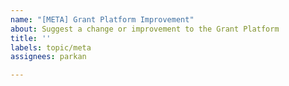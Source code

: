 ```yaml
---
name: "[META] Grant Platform Improvement"
about: Suggest a change or improvement to the Grant Platform
title: ''
labels: topic/meta
assignees: parkan

---
```



